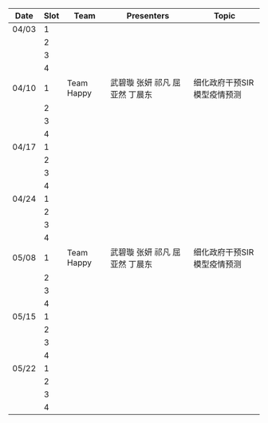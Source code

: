 Date      | Slot       | Team      | Presenters       | Topic
------ | ------ | ------- | ----------- | -----
04/03   |  1          |    |              | 
             |  2          |                |                          | 
             |  3          |                |                          | 
			 |  4          |                |                          |  
04/10   |  1          |   Team Happy    |       武碧璇 张妍 祁凡 屈亚然 丁晨东  | 细化政府干预SIR模型疫情预测
             |  2          |                |                          |  
			 |  3          |                |                          | 
			 |  4          |                |                          | 
04/17   |  1          |                |                          |  
             |  2          |                |                          | 
			 |  3          |                |                          | 
			 |  4          |                |                          | 
04/24   |  1          |                |                          |  
             |  2          |                |                          | 
			 |  3          |                |                          | 
			 |  4          |                |                          | 
05/08   |  1          |   Team Happy       |     武碧璇 张妍 祁凡 屈亚然 丁晨东  | 细化政府干预SIR模型疫情预测
             |  2          |                |                          | 
			 |  3          |                |                          | 
			 |  4          |                |                          | 
05/15   |  1          |               |                         | 
             |  2          |               |                         |
			 |  3          |               |                         |
			 |  4          |               |                         |
05/22   |  1          |               |                         | 
             |  2          |               |                         |
			 |  3          |               |                         |
			 |  4          |               |                         |


